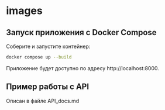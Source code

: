 # images

## Запуск приложения с Docker Compose

Соберите и запустите контейнер:

```sh
docker compose up --build
```

Приложение будет доступно по адресу http://localhost:8000.

## Пример работы с API

 Описан в файле API_docs.md